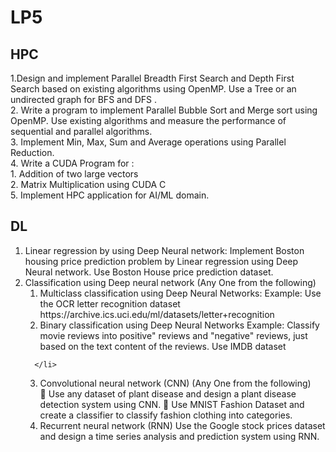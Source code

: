 # LP5

## HPC
1.Design and implement Parallel Breadth First Search and Depth First Search based on existing 
algorithms using OpenMP. Use a Tree or an undirected graph for BFS and DFS . <br>
2. Write a program to implement Parallel Bubble Sort and Merge sort using OpenMP. Use 
existing algorithms and measure the performance of sequential and parallel algorithms. <br>
3. Implement Min, Max, Sum and Average operations using Parallel Reduction. <br>
4. Write a CUDA Program for : <br>
      1. Addition of two large vectors <br>
      2. Matrix Multiplication using CUDA C <br>
5. Implement HPC application for AI/ML domain.<br>

## DL
<ol>
      <li>
            Linear regression by using Deep Neural network: Implement Boston housing price 
prediction problem by Linear regression using Deep Neural network. Use Boston House price 
prediction dataset.
      </li>
      <li>
           Classification using Deep neural network (Any One from the following) 
            <ol>
                  <li>
                  Multiclass classification using Deep Neural Networks: Example: Use the OCR letter 
recognition dataset https://archive.ics.uci.edu/ml/datasets/letter+recognition 
                  </li>
                  <li>
                  Binary classification using Deep Neural Networks Example: Classify movie reviews into 
positive" reviews and "negative" reviews, just based on the text content of the reviews. 
Use IMDB dataset
                  </li>
            </ol>

      </li>

3.  Convolutional neural network (CNN) (Any One from the following) <br>
 Use any dataset of plant disease and design a plant disease detection system using CNN. 
 Use MNIST Fashion Dataset and create a classifier to classify fashion clothing into 
categories. 
4.  Recurrent neural network (RNN) Use the Google stock prices dataset and design a time 
series analysis and prediction system using RNN. <br>
</ol>
